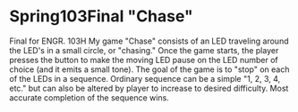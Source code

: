 # Spring103Final "Chase"
Final for ENGR. 103H
My game "Chase" consists of an LED traveling around the LED's in a small circle, or "chasing."
Once the game starts, the player presses the button to make the moving LED pause on the LED number of choice (and it emits a small tone).
The goal of the game is to "stop" on each of the LEDs in a sequence. 
Ordinary sequence can be a simple "1, 2, 3, 4, etc." but can also be altered by player to increase to desired difficulty. 
Most accurate completion of the sequence wins.

